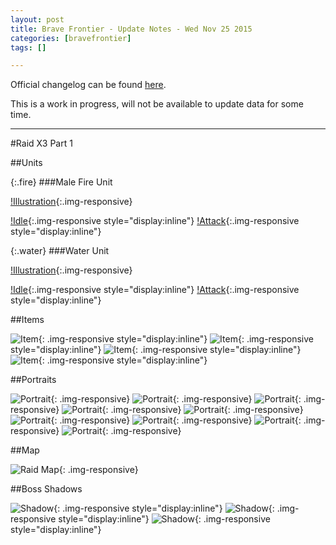 ```yaml
---
layout: post
title: Brave Frontier - Update Notes - Wed Nov 25 2015
categories: [bravefrontier]
tags: []

---
```


Official changelog can be found [here](http://forums.gumi.sg/forum/news-boards/server-status/261229-server-maintenance-november-25-00-00-pst).

This is a work in progress, will not be available to update data for some time.

---

#Raid X3 Part 1

##Units

{:.fire}
###Male Fire Unit

[!Illustration](/assets/unit_ills_full_810317.png){:.img-responsive}

[!Idle](/assets/unit_810317_idle.gif){:.img-responsive style="display:inline"}
[!Attack](/assets/unit_810317_atk.gif){:.img-responsive style="display:inline"}


{:.water}
###Water Unit

[!Illustration](/assets/unit_ills_full_820317.png){:.img-responsive}

[!Idle](/assets/unit_820317_idle.gif){:.img-responsive style="display:inline"}
[!Attack](/assets/unit_820317_atk.gif){:.img-responsive style="display:inline"}

<!--more-->

##Items

![Item](/assets/bf251115/item_thum_880201.png){: .img-responsive style="display:inline"} 
![Item](/assets/bf251115/item_thum_880202.png){: .img-responsive style="display:inline"}
![Item](/assets/bf251115/item_thum_880211.png){: .img-responsive style="display:inline"}
![Item](/assets/bf251115/item_thum_880212.png){: .img-responsive style="display:inline"}

##Portraits

![Portrait](/assets/bf251115/navi_chara80036_1_merged.jpg){: .img-responsive}
![Portrait](/assets/bf251115/navi_chara80036_2_merged.jpg){: .img-responsive}
![Portrait](/assets/bf251115/navi_chara80036_3_merged.jpg){: .img-responsive}
![Portrait](/assets/bf251115/navi_chara80036_4_merged.jpg){: .img-responsive}
![Portrait](/assets/bf251115/navi_chara80037_1_merged.jpg){: .img-responsive}
![Portrait](/assets/bf251115/navi_chara80037_2_merged.jpg){: .img-responsive}
![Portrait](/assets/bf251115/navi_chara80037_3_merged.jpg){: .img-responsive}
![Portrait](/assets/bf251115/navi_chara80037_4_merged.jpg){: .img-responsive}
![Portrait](/assets/bf251115/navi_chara80037_5_merged.jpg){: .img-responsive}

##Map

![Raid Map](/assets/bf251115/raid_map804_merged.jpg){: .img-responsive}

##Boss Shadows

![Shadow](/assets/bf251115/raid_room_shadow_boss_806.png){: .img-responsive style="display:inline"}
![Shadow](/assets/bf251115/raid_room_shadow_boss_807.png){: .img-responsive style="display:inline"}
![Shadow](/assets/bf251115/raid_room_shadow_boss_808.png){: .img-responsive style="display:inline"}